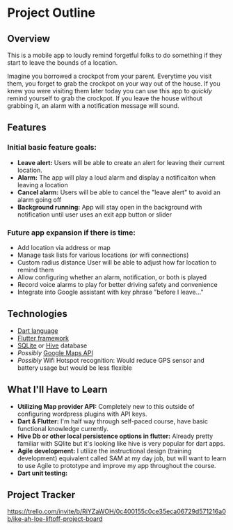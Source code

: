 # Project Outline

## Overview
This is a mobile app to loudly remind forgetful folks to do something if they start to leave the bounds of a location.
 
Imagine you borrowed a crockpot from your parent.  Everytime you visit them, you forget to grab the crockpot on your way out of the house. If you knew you were visiting them later today you can use this app to *quickly* remind yourself to grab the crockpot. If you leave the house without grabbing it, an alarm with a notification message will sound. 

## Features
### Initial basic feature goals:
 - **Leave alert:** Users will be able to create an alert for leaving their current location.
 - **Alarm:** The app will play a loud alarm and display a notificaiton when leaving a location
 - **Cancel alarm:** Users will be able to cancel the "leave alert" to avoid an alarm going off
 - **Background running:** App will stay open in the background with notification until user uses an exit app button or slider

### Future app expansion if there is time:
 - Add location via address or map
 - Manage task lists for various locations (or wifi connections)
 - Custom radius distance User will be able to adjust how far location to remind them 
 - Allow configuring whether an alarm, notification, or both is played
 - Record voice alarms to play for better driving safety and convenience
 - Integrate into Google assistant with key phrase "before I leave..."

## Technologies
 - [Dart language](https://dart.dev/)
 - [Flutter framework](https://flutter.dev/)
 - [SQLite](https://pub.dev/packages/sqflite) or [Hive](https://pub.dev/packages/hive) database
 - *Possibly* [Google Maps API](https://developers.google.com/maps/documentation/)
 - *Possibly* Wifi Hotspot recognition: Would reduce GPS sensor and battery usage but would be less flexible

## What I'll Have to Learn
 - **Utilizing Map provider API:** Completely new to this outside of configuring wordpress plugins with API keys.
 - **Dart & Flutter:** I'm half way through self-paced course, have basic functional knowledge currently.
 - **Hive Db or other local persistence options in flutter:** Already pretty familiar with SQlite but it's looking like hive is very popular for dart apps.
 - **Agile development:** I utilize the instructional design (training development) equivalent called SAM at my day job, but will want to learn to use Agile to prototype and improve my app throughout the course.
 - **Dart unit testing:** 

## Project Tracker
https://trello.com/invite/b/RiYZaWOH/0c400155c0ce35eca06729d571216a0b/ike-ah-loe-liftoff-project-board
